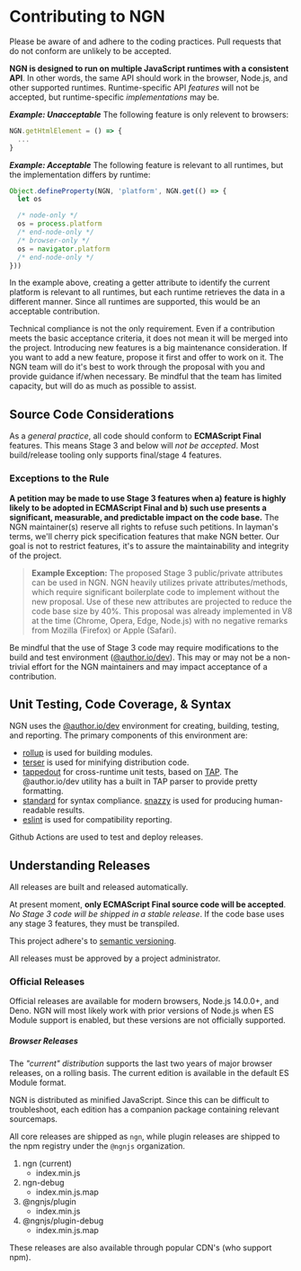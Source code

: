 # Contributing to NGN

Please be aware of and adhere to the coding practices. Pull requests that do not conform are unlikely to be accepted.

**NGN is designed to run on multiple JavaScript runtimes with a consistent API**. In other words, the same API should work in the browser, Node.js, and other supported runtimes. Runtime-specific API _features_ will not be accepted, but runtime-specific _implementations_ may be.

**_Example: Unacceptable_**
The following feature is only relevent to browsers:

```javascript
NGN.getHtmlElement = () => {
  ...
}
```

**_Example: Acceptable_**
The following feature is relevant to all runtimes, but the implementation differs by runtime:

```javascript
Object.defineProperty(NGN, 'platform', NGN.get(() => {
  let os

  /* node-only */
  os = process.platform
  /* end-node-only */
  /* browser-only */
  os = navigator.platform
  /* end-node-only */
}))
```

In the example above, creating a getter attribute to identify the current platform is relevant to all runtimes, but each runtime retrieves the data in a different manner. Since all runtimes are supported, this would be an acceptable contribution.

Technical compliance is not the only requirement. Even if a contribution meets the basic acceptance criteria, it does not mean it will be merged into the project. Introducing new features is a big maintenance consideration. If you want to add a new feature, propose it first and offer to work on it. The NGN team will do it's best to work through the proposal with you and provide guidance if/when necessary. Be mindful that the team has limited capacity, but will do as much as possible to assist.

## Source Code Considerations

As a _general practice_, all code should conform to **ECMAScript Final** features. This means Stage 3 and below will _not be accepted_. Most build/release tooling only supports final/stage 4 features.

### Exceptions to the Rule

**A petition may be made to use Stage 3 features when a) feature is highly likely to be adopted in ECMAScript Final and b) such use presents a significant, measurable, and predictable impact on the code base.** The NGN maintainer(s) reserve all rights to refuse such petitions. In layman's terms, we'll cherry pick specification features that make NGN better. Our goal is not to restrict features, it's to assure the maintainability and integrity of the project.

> **Example Exception:**
> The proposed Stage 3 public/private attributes can be used in NGN. NGN heavily utilizes private attributes/methods, which require significant boilerplate code to implement without the new proposal. Use of these new attributes are projected to reduce the code base size by 40%. This proposal was already implemented in V8 at the time (Chrome, Opera, Edge, Node.js) with no negative remarks from Mozilla (Firefox) or Apple (Safari).

Be mindful that the use of Stage 3 code may require modifications to the build and test environment ([@author.io/dev](https://github.com/author/dev)). This may or may not be a non-trivial effort for the NGN maintainers and may impact acceptance of a contribution.

## Unit Testing, Code Coverage, & Syntax

NGN uses the [@author.io/dev](https://github.com/author/dev) environment for creating, building, testing, and reporting. The primary components of this environment are:

- [rollup](https://rollupjs.org) is used for building modules.
- [terser](https://terserjs.org) is used for minifying distribution code.
- [tappedout](https://github.com/coreybutler/tappedout) for cross-runtime unit tests, based on [TAP](https://testanything.org). The @author.io/dev utility has a built in TAP parser to provide pretty formatting.
- [standard](https://standardjs.com) for syntax compliance. [snazzy](https://github.com/standard/snazzy) is used for producing human-readable results.
- [eslint](https://eslint.org) is used for compatibility reporting.

Github Actions are used to test and deploy releases.

## Understanding Releases

All releases are built and released automatically.

At present moment, **only ECMAScript Final source code will be accepted**. _No Stage 3 code will be shipped in a stable release_. If the code base uses any stage 3 features, they must be transpiled.

This project adhere's to [semantic versioning](https://semver.org/).

All releases must be approved by a project administrator.

### Official Releases

Official releases are available for modern browsers, Node.js 14.0.0+, and Deno. NGN will most likely work with prior versions of Node.js when ES Module support is enabled, but these versions are not officially supported.

##### Browser Releases

The _"current" distribution_ supports the last two years of major browser releases, on a rolling basis. The current edition is available in the default ES Module format.

NGN is distributed as minified JavaScript. Since this can be difficult to troubleshoot, each edition has a companion package containing relevant sourcemaps.

All core releases are shipped as `ngn`, while plugin releases are shipped to the npm registry under the `@ngnjs` organization.

1. ngn (current)
   - index.min.js
2. ngn-debug
   - index.min.js.map
3. @ngnjs/plugin
   - index.min.js
4. @ngnjs/plugin-debug
   - index.min.js.map

These releases are also available through popular CDN's (who support npm).
